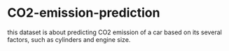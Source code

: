 # CO2-emission-prediction
this dataset is about predicting CO2 emission of a car based on its several factors, such as cylinders and engine size.
